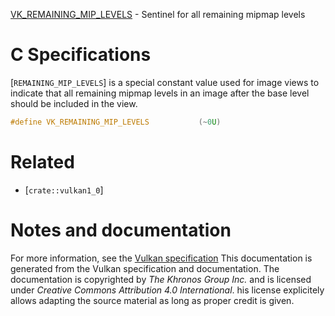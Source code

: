 [VK_REMAINING_MIP_LEVELS](https://www.khronos.org/registry/vulkan/specs/1.3-extensions/man/html/VK_REMAINING_MIP_LEVELS.html) - Sentinel for all remaining mipmap levels

# C Specifications
[`REMAINING_MIP_LEVELS`] is a special constant value used for image
views to indicate that all remaining mipmap levels in an image after the
base level should be included in the view.
```c
#define VK_REMAINING_MIP_LEVELS           (~0U)
```

# Related
- [`crate::vulkan1_0`]

# Notes and documentation
For more information, see the [Vulkan specification](https://www.khronos.org/registry/vulkan/specs/1.3-extensions/html/vkspec.html)
This documentation is generated from the Vulkan specification and documentation.
The documentation is copyrighted by *The Khronos Group Inc.* and is licensed under *Creative Commons Attribution 4.0 International*.
his license explicitely allows adapting the source material as long as proper credit is given.
        